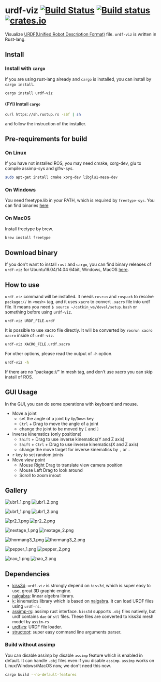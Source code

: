 # urdf-viz [![Build Status](https://travis-ci.org/OTL/urdf-viz.svg?branch=master)](https://travis-ci.org/OTL/urdf-viz) [![Build status](https://ci.appveyor.com/api/projects/status/ea2ymvkh8c90e09t?svg=true)](https://ci.appveyor.com/project/OTL/urdf-viz) [![crates.io](https://img.shields.io/crates/v/urdf-viz.svg)](https://crates.io/crates/urdf-viz)

Visualize [URDF(Unified Robot Description Format)](http://wiki.ros.org/urdf) file.
`urdf-viz` is written in Rust-lang.

## Install

### Install with `cargo`

If you are using rust-lang already and `cargo` is installed, you can install by `cargo install`.

```bash
cargo install urdf-viz
```

#### (FYI) Install `cargo`

```bash
curl https://sh.rustup.rs -sSf | sh
```

and follow the instruction of the installer.

## Pre-requirements for build

### On Linux

If you have not installed ROS, you may need cmake, xorg-dev, glu to
compile assimp-sys and glfw-sys.

```bash
sudo apt-get install cmake xorg-dev libglu1-mesa-dev
```

### On Windows

You need freetype.lib in your PATH, which is required by `freetype-sys`.
You can find binaries [here](https://github.com/PistonDevelopers/binaries)

### On MacOS

Install freetype by brew.

```bash
brew install freetype
```

## Download binary

If you don't want to install `rust` and `cargo`, you can find
binary releases of `urdf-viz` for Ubuntu16.04/14.04 64bit, Windows, MacOS [here](https://github.com/OTL/urdf-viz/releases).

## How to use

`urdf-viz` command will be installed.
It needs `rosrun` and `rospack` to resolve `package://` in `<mesh>` tag, and
it uses `xacro` to convert `.xacro` file into urdf file.
It means you need `$ source ~/catkin_ws/devel/setup.bash` or something before using `urdf-viz`.


```bash
urdf-viz URDF_FILE.urdf
```

It is possible to use xacro file directly.
It will be converted by `rosrun xacro xacro` inside of `urdf-viz`.

```bash
urdf-viz XACRO_FILE.urdf.xacro
```

For other options, please read the output of `-h` option.

```bash
urdf-viz -h
```

If there are no "package://" in mesh tag, and don't use xacro you can skip install of ROS.

## GUI Usage

In the GUI, you can do some operations with keyboard and mouse.

* Move a joint
  * set the angle of a joint by `Up`/`Down` key
  * `Ctrl` + Drag to move the angle of a joint
  * change the joint to be moved by `[` and `]`
* Inverse kinematics (only positions)
  * `Shift` + Drag to use inverse kinematics(Y and Z axis)
  * `Shift` + `Ctrl` + Drag to use inverse kinematics(X and Z axis)
  * change the move target for inverse kinematics by `,` or `.`
* `r` key to set random joints
* Move view point
  * Mouse Right Drag to translate view camera position
  * Mouse Left Drag to look around
  * Scroll to zoom in/out

## Gallery

![ubr1_1.png](img/ubr1_1.png)
![ubr1_2.png](img/ubr1_2.png)

![ubr1_1.png](img/sawyer_1.png)
![ubr1_2.png](img/sawyer_2.png)

![pr2_1.png](img/pr2_1.png)
![pr2_2.png](img/pr2_2.png)

![nextage_1.png](img/nextage_1.png)
![nextage_2.png](img/nextage_2.png)

![thormang3_1.png](img/thormang3_1.png)
![thormang3_2.png](img/thormang3_2.png)

![pepper_1.png](img/pepper_1.png)
![pepper_2.png](img/pepper_2.png)

![nao_1.png](img/nao_1.png)
![nao_2.png](img/nao_2.png)

## Dependencies

* [kiss3d](https://github.com/sebcrozet/kiss3d): `urdf-viz` is strongly depend on `kiss3d`, which is super easy to use, great 3D graphic engine.
* [nalgabra](https://github.com/sebcrozet/nalgebra): linear algebra library.
* [k](https://github.com/OTL/k): kinematics library which is based on [nalgabra](https://github.com/sebcrozet/nalgebra). It can load URDF files using `urdf-rs`.
* [assimp-rs](https://github.com/Eljay/assimp-rs): assimp rust interface. `kiss3d` supports `.obj` files natively, but urdf contains `dae` or `stl` files. These files are converted to kiss3d mesh model by `assim-rs`
* [urdf-rs](https://github.com/OTL/urdf-rs): URDF file loader.
* [structopt](https://github.com/TeXitoi/structopt): super easy command line arguments parser.

### Build without assimp

You can disable assimp by disable `assimp` feature which is enabled in default.
It can handle `.obj` files even if you disable `assimp`.
`assimp` works on Linux/Windows/MacOS now, we don't need this now.

```bash
cargo build --no-default-features
```
